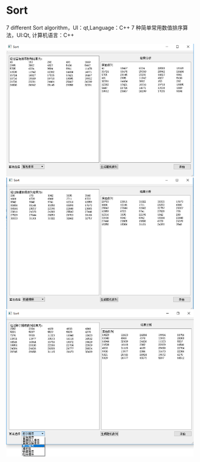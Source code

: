 # Sort
 7 different Sort algorithm，UI：qt,Language：C++
  7 种简单常用数值排序算法，UI:Qt, 计算机语言：C++
  
  ![image](http://github.com/Tomlk/Sort/blob/master/images/img1.png)
  ![image](http://github.com/Tomlk/Sort/blob/master/images/img2.png)
  ![image](http://github.com/Tomlk/Sort/blob/master/images/img3.png)
